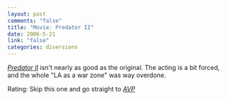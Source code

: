 ```yaml
--- 
layout: post
comments: "false"
title: "Movie: Predator II"
date: 2006-5-21
link: "false"
categories: diversions
---
```

<i><a href="http://imdb.com/title/tt0100403/" title="PredatorII">Predator II</a></i> isn't nearly as good as the original. The acting is a bit forced, and the whole "LA as a war zone" was way overdone.

Rating: Skip this one and go straight to <i><a href="http://imdb.com/title/tt0370263/" title="AVP">AVP</a></i>
